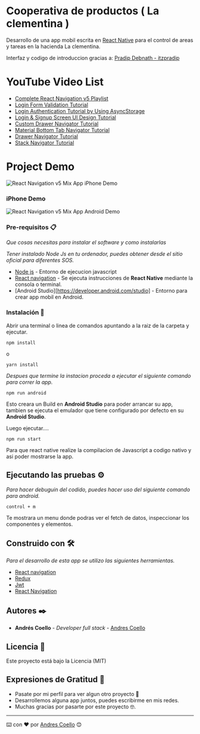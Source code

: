 # Cooperativa de productos ( La clementina )
Desarrollo de una app mobil escrita en [React Native](https://reactnative.dev/) para el control de areas y tareas en la hacienda La clementina.

Interfaz y codigo de introduccion gracias a: [Pradip Debnath - itzpradip](https://github.com/itzpradip/react-navigation-v5-mix)

# YouTube Video List
- [Complete React Navigation v5 Playlist](https://www.youtube.com/playlist?list=PLQWFhX-gwJbmmqcP-9zMXBaxQbGKfIJY2)
- [Login Form Validation Tutorial](https://youtu.be/uxawinQ2tTk)
- [Login Authentication Tutorial by Using AsyncStorage](https://youtu.be/gvF6sFIPfsQ)
- [Login & Signup Screen UI Design Tutorial](https://youtu.be/Rs72pRwXIzA)
- [Custom Drawer Navigator Tutorial](https://youtu.be/ayxRtBHw754)
- [Material Bottom Tab Navigator Tutorial](https://youtu.be/RSzITFbOtpQ)
- [Drawer Navigator Tutorial](https://youtu.be/2Tj9y8lfiyo)
- [Stack Navigator Tutorial](https://youtu.be/a9jSyZXYGn8)


# Project Demo
![React Navigation v5 Mix App iPhone Demo](https://raw.githubusercontent.com/itzpradip/react-navigation-v5-mix/master/app-interaction-demo-iphone.gif)
### iPhone Demo

![React Navigation v5 Mix App Android Demo](https://raw.githubusercontent.com/itzpradip/react-navigation-v5-mix/master/app-interaction-demo-android.gif)

### Pre-requisitos 📋

_Que cosas necesitas para instalar el software y como instalarlas_

_Tener instalado Node Js en tu ordenador, puedes obtener desde el sitio oficial para diferentes SOS._
* [Node js](https://nodejs.org/es/) - Entorno de ejecucion javascript
* [React navigation](https://reactnative.dev/) - Se ejecuta instrucciones de **React Native** mediante la consola o terminal.
* [Android Studio][https://developer.android.com/studio] - Entorno para crear app mobil en Android.

### Instalación 🔧

Abrir una terminal o linea de comandos apuntando a la raiz de la carpeta y ejecutar.

```
npm install
```
o
```
yarn install
```
_Despues que termine la instacion proceda a ejecutar el siguiente comando para correr la app._

```
npm run android
```

Esto creara un Build en **Android Studio** para poder arrancar su app, tambien se ejecuta el emulador que tiene configurado por defecto en su **Android Studio**.

Luego ejecutar....

```
npm run start
```

Para que react native realize la compilacion de Javascript a codigo nativo y asi poder mostrarse la app.

## Ejecutando las pruebas ⚙️

_Para hacer debuguin del codido, puedes hacer uso del siguiente comando para android._

```
control + m
```
Te mostrara un menu donde podras ver el fetch de datos, inspeccionar los componentes y elementos.

## Construido con 🛠️

_Para el desarrollo de esta app se utilizo las siguientes herramientas._

* [React navigation](https://reactnative.dev/)
* [Redux](https://es.redux.js.org/)
* [Jwt](https://jwt.io/)
* [React Navigation](https://reactnavigation.org/)

## Autores ✒️

* **Andrés Coello** - *Developer full stack* - [Andres Coello](https://www.instagram.com/coellogoyes/)

## Licencia 📄

Este proyecto está bajo la Licencia (MIT)

## Expresiones de Gratitud 🎁

* Pasate por mi perfil para ver algun otro proyecto 📢
* Desarrollemos alguna app juntos, puedes escribirme en mis redes. 
* Muchas gracias por pasarte por este proyecto 🤓.


---
⌨️ con ❤️ por [Andres Coello](https://www.instagram.com/coellogoyes/) 😊
